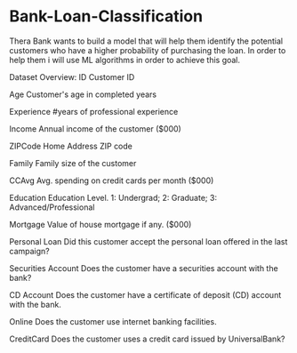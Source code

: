# Bank-Loan-Classification
Thera Bank wants to build a model that will help them identify the potential customers who have a higher probability of purchasing the loan. In order to help them i will use ML algorithms in order to achieve this goal.


Dataset Overview:
ID Customer ID

Age Customer's age in completed years

Experience #years of professional experience

Income Annual income of the customer ($000)

ZIPCode Home Address ZIP code

Family Family size of the customer 

CCAvg Avg. spending on credit cards per month ($000)

Education Education Level. 1: Undergrad; 2: Graduate; 3: Advanced/Professional

Mortgage Value of house mortgage if any. ($000)

Personal Loan Did this customer accept the personal loan offered in the last campaign?

Securities Account Does the customer have a securities account with the bank?

CD Account Does the customer have a certificate of deposit (CD) account with the bank.

Online Does the customer use internet banking facilities.

CreditCard Does the customer uses a credit card issued by UniversalBank?